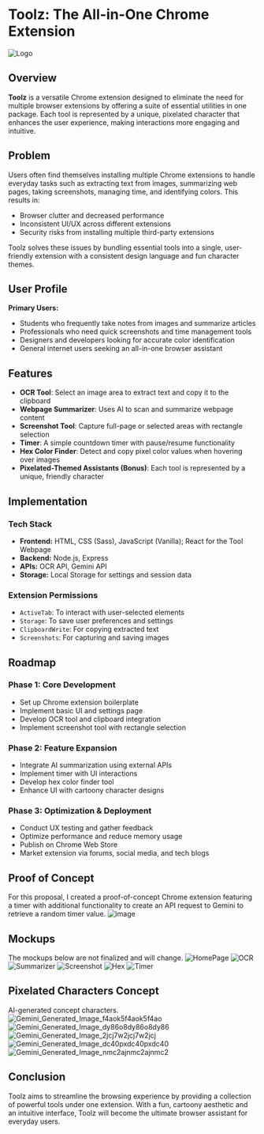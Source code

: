 # Toolz: The All-in-One Chrome Extension

![Logo](https://github.com/user-attachments/assets/3aa80510-eccc-4269-af6b-23b4e5f1fa20)

## Overview
**Toolz** is a versatile Chrome extension designed to eliminate the need for multiple browser extensions by offering a suite of essential utilities in one package. Each tool is represented by a unique, pixelated character that enhances the user experience, making interactions more engaging and intuitive.

## Problem
Users often find themselves installing multiple Chrome extensions to handle everyday tasks such as extracting text from images, summarizing web pages, taking screenshots, managing time, and identifying colors. This results in:
- Browser clutter and decreased performance
- Inconsistent UI/UX across different extensions
- Security risks from installing multiple third-party extensions

Toolz solves these issues by bundling essential tools into a single, user-friendly extension with a consistent design language and fun character themes.

## User Profile
**Primary Users:**
- Students who frequently take notes from images and summarize articles
- Professionals who need quick screenshots and time management tools
- Designers and developers looking for accurate color identification
- General internet users seeking an all-in-one browser assistant

## Features
- **OCR Tool**: Select an image area to extract text and copy it to the clipboard
- **Webpage Summarizer**: Uses AI to scan and summarize webpage content
- **Screenshot Tool**: Capture full-page or selected areas with rectangle selection
- **Timer**: A simple countdown timer with pause/resume functionality
- **Hex Color Finder**: Detect and copy pixel color values when hovering over images
- **Pixelated-Themed Assistants (Bonus)**: Each tool is represented by a unique, friendly character

## Implementation
### **Tech Stack**
- **Frontend:** HTML, CSS (Sass), JavaScript (Vanilla); React for the Tool Webpage
- **Backend:** Node.js, Express
- **APIs:** OCR API, Gemini API
- **Storage:** Local Storage for settings and session data

### **Extension Permissions**
- `ActiveTab`: To interact with user-selected elements
- `Storage`: To save user preferences and settings
- `ClipboardWrite`: For copying extracted text
- `Screenshots`: For capturing and saving images

## Roadmap
### **Phase 1: Core Development**
- Set up Chrome extension boilerplate
- Implement basic UI and settings page
- Develop OCR tool and clipboard integration
- Implement screenshot tool with rectangle selection

### **Phase 2: Feature Expansion**
- Integrate AI summarization using external APIs
- Implement timer with UI interactions
- Develop hex color finder tool
- Enhance UI with cartoony character designs

### **Phase 3: Optimization & Deployment**
- Conduct UX testing and gather feedback
- Optimize performance and reduce memory usage
- Publish on Chrome Web Store
- Market extension via forums, social media, and tech blogs

## Proof of Concept
For this proposal, I created a proof-of-concept Chrome extension featuring a timer with additional functionality to create an API request to Gemini to retrieve a random timer value.
![image](https://github.com/user-attachments/assets/d40f352f-70bc-4a4c-b972-2715e979fc28)

## Mockups
The mockups below are not finalized and will change.
![HomePage](https://github.com/user-attachments/assets/bb584259-01fd-4ab4-9e6d-0a6ef59ba614)
![OCR](https://github.com/user-attachments/assets/0822a624-4149-42bf-b4d0-7ad97829f613)
![Summarizer](https://github.com/user-attachments/assets/88861842-9292-4f99-b3ee-e2568e94c0e4)
![Screenshot](https://github.com/user-attachments/assets/6193f5ec-8dda-472e-8334-c5e0c6ff15d0)
![Hex](https://github.com/user-attachments/assets/a865ca4a-3503-4789-b20a-33769bd595a3)
![Timer](https://github.com/user-attachments/assets/39952f1e-a588-4a3b-82aa-62c8c18216e3)

## Pixelated Characters Concept
AI-generated concept characters.
![Gemini_Generated_Image_f4aok5f4aok5f4ao](https://github.com/user-attachments/assets/47c582c1-10dd-450c-b71f-3679cb5e1b5f)
![Gemini_Generated_Image_dy86o8dy86o8dy86](https://github.com/user-attachments/assets/2b4f402c-b12d-4a43-9b73-f7b660ce1d2a)
![Gemini_Generated_Image_2jcj7w2jcj7w2jcj](https://github.com/user-attachments/assets/0b020bdd-cb73-45ec-9f7e-2d736f4d4409)
![Gemini_Generated_Image_dc40pxdc40pxdc40](https://github.com/user-attachments/assets/1985b848-2b2f-4f46-bc37-36e5eca1b011)
![Gemini_Generated_Image_nmc2ajnmc2ajnmc2](https://github.com/user-attachments/assets/4f6be893-4b40-447b-9e79-9249d110b1a3)

## Conclusion
Toolz aims to streamline the browsing experience by providing a collection of powerful tools under one extension. With a fun, cartoony aesthetic and an intuitive interface, Toolz will become the ultimate browser assistant for everyday users.
